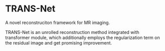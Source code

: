 # TRANS-Net
A novel reconstruciton framework for MR imaging.


TRANS-Net is an unrolled reconstruction method integrated with transformer module, which additionally employs the regularization term on the residual image and get promising improvement.
